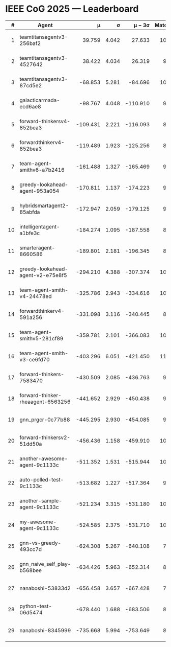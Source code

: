 # IEEE CoG 2025 — Leaderboard

| # | Agent | μ | σ | μ − 3σ | Matches | Updated |
|---:|---|---:|---:|---:|---:|---|
| 1 | teamtitansagentv3-256baf2 | 39.759 | 4.042 | 27.633 | 10300 | 2025-08-20 23:50 |
| 2 | teamtitansagentv3-4527642 | 38.422 | 4.034 | 26.319 | 9654 | 2025-08-20 23:50 |
| 3 | teamtitansagentv3-87cd5e2 | -68.853 | 5.281 | -84.696 | 10846 | 2025-08-20 23:50 |
| 4 | galacticarmada-ecd6ae8 | -98.767 | 4.048 | -110.910 | 9980 | 2025-08-20 23:50 |
| 5 | forward-thinkersv4-852bea3 | -109.431 | 2.221 | -116.093 | 8129 | 2025-08-20 23:50 |
| 6 | forwardthinkerv4-852bea3 | -119.489 | 1.923 | -125.256 | 8023 | 2025-08-20 23:50 |
| 7 | team-agent-smithv6-a7b2416 | -161.488 | 1.327 | -165.469 | 9620 | 2025-08-20 23:50 |
| 8 | greedy-lookahead-agent-953a054 | -170.811 | 1.137 | -174.223 | 9910 | 2025-08-20 23:50 |
| 9 | hybridsmartagent2-85abfda | -172.947 | 2.059 | -179.125 | 9163 | 2025-08-20 23:50 |
| 10 | intelligentagent-a1bfe3c | -184.274 | 1.095 | -187.558 | 8478 | 2025-08-20 23:50 |
| 11 | smarteragent-8660586 | -189.801 | 2.181 | -196.345 | 8795 | 2025-08-20 23:50 |
| 12 | greedy-lookahead-agent-v2-e75e8f5 | -294.210 | 4.388 | -307.374 | 10090 | 2025-08-20 23:50 |
| 13 | team-agent-smith-v4-24478ed | -325.786 | 2.943 | -334.616 | 10562 | 2025-08-20 23:50 |
| 14 | forwardthinkerv4-591a256 | -331.098 | 3.116 | -340.445 | 8544 | 2025-08-20 23:50 |
| 15 | team-agent-smithv5-281cf89 | -359.781 | 2.101 | -366.083 | 10460 | 2025-08-20 23:50 |
| 16 | team-agent-smith-v3-ce6fd70 | -403.296 | 6.051 | -421.450 | 11082 | 2025-08-20 23:50 |
| 17 | forward-thinkers-7583470 | -430.509 | 2.085 | -436.763 | 9360 | 2025-08-20 23:50 |
| 18 | forward-thinker-rheaagent-6563256 | -441.652 | 2.929 | -450.438 | 9584 | 2025-08-20 23:50 |
| 19 | gnn_prgcr-0c77b88 | -445.295 | 2.930 | -454.085 | 9110 | 2025-08-20 23:50 |
| 20 | forward-thinkersv2-51dd50a | -456.436 | 1.158 | -459.910 | 10324 | 2025-08-20 23:50 |
| 21 | another-awesome-agent-9c1133c | -511.352 | 1.531 | -515.944 | 10900 | 2025-08-20 23:50 |
| 22 | auto-polled-test-9c1133c | -513.682 | 1.227 | -517.364 | 9600 | 2025-08-20 23:50 |
| 23 | another-sample-agent-9c1133c | -521.234 | 3.315 | -531.180 | 10040 | 2025-08-20 23:50 |
| 24 | my-awesome-agent-9c1133c | -524.585 | 2.375 | -531.710 | 10340 | 2025-08-20 23:50 |
| 25 | gnn-vs-greedy-493cc7d | -624.308 | 5.267 | -640.108 | 7960 | 2025-08-20 23:50 |
| 26 | gnn_naive_self_play-b568bee | -634.426 | 5.963 | -652.314 | 8440 | 2025-08-20 23:50 |
| 27 | nanaboshi-53833d2 | -656.458 | 3.657 | -667.428 | 7950 | 2025-08-20 23:50 |
| 28 | python-test-06d5474 | -678.440 | 1.688 | -683.506 | 8330 | 2025-08-20 23:50 |
| 29 | nanaboshi-8345999 | -735.668 | 5.994 | -753.649 | 8510 | 2025-08-20 23:50 |
